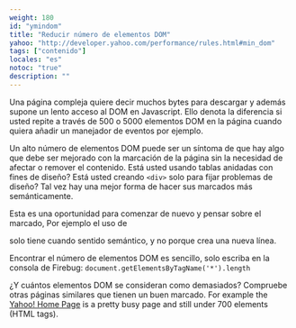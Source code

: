 ```yaml
---
weight: 180
id: "ymindom"
title: "Reducir número de elementos DOM"
yahoo: "http://developer.yahoo.com/performance/rules.html#min_dom"
tags: ["contenido"]
locales: "es"
notoc: "true"
description: ""
---
```


Una página compleja quiere decir muchos bytes para descargar y además supone un lento acceso al DOM en Javascript. Ello denota la diferencia si usted repite a través de 500 o 5000 elementos DOM en la página cuando quiera añadir un manejador de eventos por ejemplo.

Un alto número de elementos DOM puede ser un síntoma de que hay algo que debe ser mejorado con la marcación de la página sin la necesidad de afectar o remover el contenido. Está usted usando tablas anidadas con fines de diseño? Está usted creando `<div>` solo para fijar problemas de diseño? Tal vez hay una mejor forma de hacer sus marcados más semánticamente.

Esta es una oportunidad para comenzar de nuevo y pensar sobre el marcado, Por ejemplo el uso de <div>solo tiene cuando sentido semántico, y no porque crea una nueva línea.

Encontrar el número de elementos DOM es sencillo, solo escriba en la consola de Firebug:
`document.getElementsByTagName('*').length`

¿Y cuántos elementos DOM se consideran como demasiados? Compruebe otras páginas similares que tienen un buen marcado. For example the [Yahoo! Home Page](http://www.yahoo.com) is a pretty busy page and still under 700 elements (HTML tags).